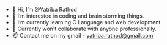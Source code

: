 - 👋 Hi, I’m @Yatriba Rathod
- 👀 I’m interested in coding and brain storming things.
- 🌱 I’m currently learning C Language and web development
- 💞️ Currently won't collaborate with anyone professionally.
- 📫 Contact me on my gmail - yatriba.rathod@gmail.com

<!---
Yatriba-Rathod/Yatriba-Rathod is a ✨ special ✨ repository because its `README.md` (this file) appears on your GitHub profile.
You can click the Preview link to take a look at your changes.
--->
